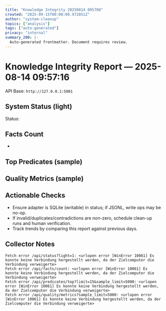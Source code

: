 ```yaml
---
title: "Knowledge Integrity 20250814 095708"
created: "2025-09-15T00:08:00.972851Z"
author: "system-cleanup"
topics: ["analysis"]
tags: ["auto-generated"]
privacy: "internal"
summary_200: |-
  Auto-generated frontmatter. Document requires review.
---
```


# Knowledge Integrity Report — 2025-08-14 09:57:16

API Base: `http://127.0.0.1:5001`

## System Status (light)
Status: <unavailable>

## Facts Count
- <unavailable>

## Top Predicates (sample)
<unavailable>

## Quality Metrics (sample)
<unavailable>

## Actionable Checks
- Ensure adapter is SQLite (writable) in status; if JSONL, write ops may be no-op.
- If invalid/duplicates/contradictions are non-zero, schedule clean-up runs and human verification.
- Track trends by comparing this report against previous days.

## Collector Notes
```
Fetch error /api/status?light=1: <urlopen error [WinError 10061] Es konnte keine Verbindung hergestellt werden, da der Zielcomputer die Verbindung verweigerte>
Fetch error /api/facts/count: <urlopen error [WinError 10061] Es konnte keine Verbindung hergestellt werden, da der Zielcomputer die Verbindung verweigerte>
Fetch error /api/predicates/top?limit=15&sample_limit=5000: <urlopen error [WinError 10061] Es konnte keine Verbindung hergestellt werden, da der Zielcomputer die Verbindung verweigerte>
Fetch error /api/quality/metrics?sample_limit=5000: <urlopen error [WinError 10061] Es konnte keine Verbindung hergestellt werden, da der Zielcomputer die Verbindung verweigerte>
```
